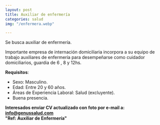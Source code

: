 ```yaml
---
layout: post
title: Auxiliar de enfermería
categories: salud
img: "/enfermera.webp"

---
```

Se busca auxiliar de enfermería.

Importante empresa de internación domiciliaria incorpora a su equipo de trabajo auxiliares de enfermería para desempeñarse como cuidador domiciliarios, guardia de 6 , 8 y 12hs.

**Requisitos**:

* Sexo: Masculino.
* Edad: Entre 20 y 60 años.
* Áreas de Experiencia Laboral: Salud (excluyente).
* Buena presencia.

**Interesados enviar CV actualizado con foto por e-mail a: info@genussalud.com  
"Ref: Auxiliar de Enfermería"**